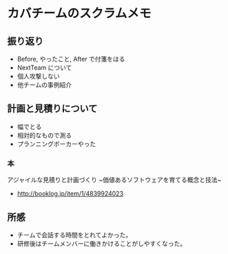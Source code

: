 # カバチームのスクラムメモ
## 振り返り
* Before, やったこと, After で付箋をはる
* NextTeam について
* 個人攻撃しない
* 他チームの事例紹介

## 計画と見積りについて
* 幅でとる
* 相対的なもので測る
* プランニングポーカーやった

### 本
アジャイルな見積りと計画づくり ~価値あるソフトウェアを育てる概念と技法~
* http://booklog.jp/item/1/4839924023

## 所感
* チームで会話する時間をとれてよかった。
* 研修後はチームメンバーに働きかけることがしやすくなった。
